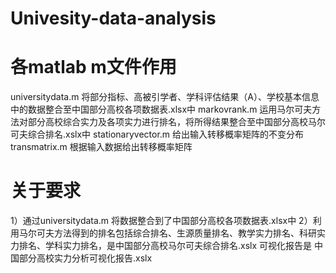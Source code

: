 # Univesity-data-analysis
# 各matlab m文件作用
universitydata.m 
将部分指标、高被引学者、学科评估结果（A）、学校基本信息中的数据整合至中国部分高校各项数据表.xlsx中
markovrank.m
运用马尔可夫方法对部分高校综合实力及各项实力进行排名，将所得结果整合至中国部分高校马尔可夫综合排名.xslx中
stationaryvector.m
给出输入转移概率矩阵的不变分布
transmatrix.m
根据输入数据给出转移概率矩阵
# 关于要求
1）通过universitydata.m 将数据整合到了中国部分高校各项数据表.xlsx中
2）利用马尔可夫方法得到的排名包括综合排名、生源质量排名、教学实力排名、科研实力排名、学科实力排名，是中国部分高校马尔可夫综合排名.xslx
     可视化报告是 中国部分高校实力分析可视化报告.xslx

